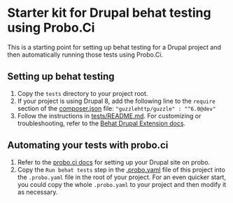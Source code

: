 # Starter kit for Drupal behat testing using Probo.Ci

This is a starting point for setting up behat testing for a Drupal
project and then automatically running those tests using Probo.Ci.

## Setting up behat testing
1. Copy the `tests` directory to your project root.
1. If your project is using Drupal 8, add the following line to the
`require` section of the [composer.json](tests/composer.json#L2-L4) file:
`"guzzlehttp/guzzle" : "^6.0@dev"`
1. Follow the instructions in [tests/README.md](tests/README.md).  For 
customizing or troubleshooting, refer to the [Behat Drupal Extension
docs](https://behat-drupal-extension.readthedocs.io).

## Automating your tests with probo.ci
1. Refer to the [probo.ci docs](https://docs.probo.ci/tutorials/drupal-github-quickstart/)
for setting up your Drupal site on probo.
1. Copy the `Run behat tests` step in the [.probo.yaml](.probo.yaml#L21-L27)
file of this project into the `.probo.yaml` file in the root of your
project.  For an even quicker start, you could copy the whole
`.probo.yaml` to your project and then modify it as necessary.
